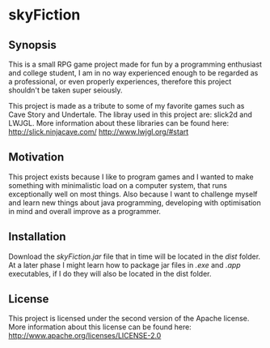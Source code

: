 # skyFiction


## Synopsis

This is a small RPG game project made for fun by a programming enthusiast and college student, I am in no way experienced enough to be regarded as a professional, or even properly experiences, therefore this project shouldn't be taken super seiously.

This project is made as a tribute to some of my favorite games such as Cave Story and Undertale. 
The libray used in this project are: slick2d and LWJGL. More information about these libraries can be found here:
http://slick.ninjacave.com/
http://www.lwjgl.org/#start

## Motivation

This project exists because I like to program games and I wanted to make something with minimalistic load on a computer system, that runs exceptionally well on most things. Also because I want to challenge myself and learn new things about java programming, developing with optimisation in mind and overall improve as a programmer.

## Installation

Download the *skyFiction.jar* file that in time will be located in the *dist* folder. At a later phase I might learn how to package jar files in *.exe* and *.app* executables, if I do they will also be located in the dist folder.

## License

This project is licensed under the second version of the Apache license.
More information about this license can be found here:
http://www.apache.org/licenses/LICENSE-2.0
